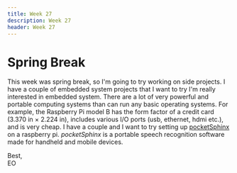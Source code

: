```yaml
---
title: Week 27
description: Week 27
header: Week 27
---
```


# Spring Break
This week was spring break, so I'm going to try working on side projects. I have a couple of embedded system projects that I want to try I'm really interested in embedded system. There are a lot of very powerful and portable computing systems than can run any basic operating systems. For example, the Raspberry Pi model B has the form factor of a credit card (3.370 in × 2.224 in), includes various I/O ports (usb, ethernet, hdmi etc.), and is very cheap. I have a couple and I want to try setting up [pocketSphinx](https://github.com/cmusphinx/pocketsphinx) on a raspberry pi. <i>pocketSphinx</i> is a
portable speech recognition software made for handheld and mobile devices.  

Best, <br />
EO
